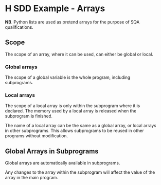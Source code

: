 # H SDD Example - Arrays

__NB__. Python lists are used as pretend arrays for the purpose of SQA qualifications.

## Scope

The scope of an array, where it can be used, can either be global or local.

### Global arrays

The scope of a global variable is the whole program, including subprograms.

### Local arrays

The scope of a local array is only within the subprogram where it is declared.  The memory used by a local array is released when the subprogram is finished.

The name of a local array can be the same as a global array, or local arrays in other subprograms.  This allows subprograms to be reused in other programs without modification.

## Global Arrays in Subprograms

Global arrays are automatically available in subprograms.

Any changes to the array within the subprogram will affect the value of the array in the main program.
